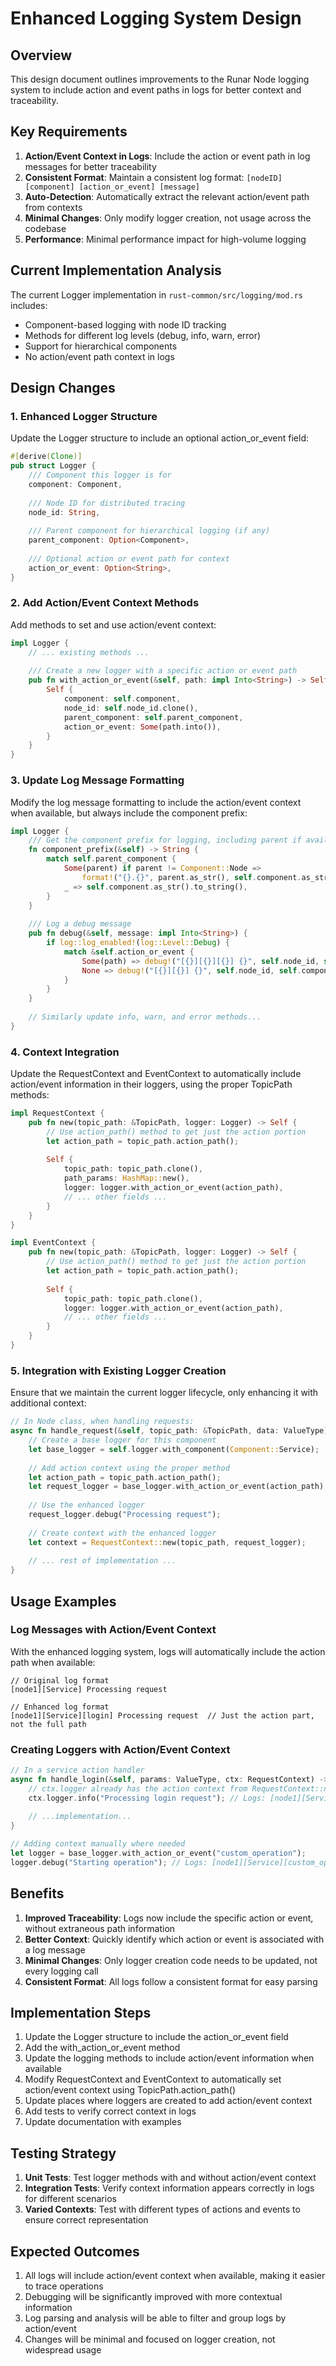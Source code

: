 # Enhanced Logging System Design

## Overview

This design document outlines improvements to the Runar Node logging system to include action and event paths in logs for better context and traceability.

## Key Requirements

1. **Action/Event Context in Logs**: Include the action or event path in log messages for better traceability
2. **Consistent Format**: Maintain a consistent log format: `[nodeID] [component] [action_or_event] [message]`
3. **Auto-Detection**: Automatically extract the relevant action/event path from contexts
4. **Minimal Changes**: Only modify logger creation, not usage across the codebase
5. **Performance**: Minimal performance impact for high-volume logging

## Current Implementation Analysis

The current Logger implementation in `rust-common/src/logging/mod.rs` includes:
- Component-based logging with node ID tracking
- Methods for different log levels (debug, info, warn, error)
- Support for hierarchical components
- No action/event path context in logs

## Design Changes

### 1. Enhanced Logger Structure

Update the Logger structure to include an optional action_or_event field:

```rust
#[derive(Clone)]
pub struct Logger {
    /// Component this logger is for
    component: Component,
    
    /// Node ID for distributed tracing
    node_id: String,
    
    /// Parent component for hierarchical logging (if any)
    parent_component: Option<Component>,
    
    /// Optional action or event path for context
    action_or_event: Option<String>,
}
```

### 2. Add Action/Event Context Methods

Add methods to set and use action/event context:

```rust
impl Logger {
    // ... existing methods ...
    
    /// Create a new logger with a specific action or event path
    pub fn with_action_or_event(&self, path: impl Into<String>) -> Self {
        Self {
            component: self.component,
            node_id: self.node_id.clone(),
            parent_component: self.parent_component,
            action_or_event: Some(path.into()),
        }
    }
}
```

### 3. Update Log Message Formatting

Modify the log message formatting to include the action/event context when available, but always include the component prefix:

```rust
impl Logger {
    /// Get the component prefix for logging, including parent if available
    fn component_prefix(&self) -> String {
        match self.parent_component {
            Some(parent) if parent != Component::Node => 
                format!("{}.{}", parent.as_str(), self.component.as_str()),
            _ => self.component.as_str().to_string(),
        }
    }
    
    /// Log a debug message
    pub fn debug(&self, message: impl Into<String>) {
        if log::log_enabled!(log::Level::Debug) {
            match &self.action_or_event {
                Some(path) => debug!("[{}][{}][{}] {}", self.node_id, self.component_prefix(), path, message.into()),
                None => debug!("[{}][{}] {}", self.node_id, self.component_prefix(), message.into())
            }
        }
    }
    
    // Similarly update info, warn, and error methods...
}
```

### 4. Context Integration

Update the RequestContext and EventContext to automatically include action/event information in their loggers, using the proper TopicPath methods:

```rust
impl RequestContext {
    pub fn new(topic_path: &TopicPath, logger: Logger) -> Self {
        // Use action_path() method to get just the action portion
        let action_path = topic_path.action_path();
        
        Self {
            topic_path: topic_path.clone(),
            path_params: HashMap::new(),
            logger: logger.with_action_or_event(action_path),
            // ... other fields ...
        }
    }
}

impl EventContext {
    pub fn new(topic_path: &TopicPath, logger: Logger) -> Self {
        // Use action_path() method to get just the action portion
        let action_path = topic_path.action_path();
        
        Self {
            topic_path: topic_path.clone(),
            logger: logger.with_action_or_event(action_path),
            // ... other fields ...
        }
    }
}
```

### 5. Integration with Existing Logger Creation

Ensure that we maintain the current logger lifecycle, only enhancing it with additional context:

```rust
// In Node class, when handling requests:
async fn handle_request(&self, topic_path: &TopicPath, data: ValueType) -> Result<ServiceResponse> {
    // Create a base logger for this component
    let base_logger = self.logger.with_component(Component::Service);
    
    // Add action context using the proper method
    let action_path = topic_path.action_path();
    let request_logger = base_logger.with_action_or_event(action_path);
    
    // Use the enhanced logger
    request_logger.debug("Processing request");
    
    // Create context with the enhanced logger
    let context = RequestContext::new(topic_path, request_logger);
    
    // ... rest of implementation ...
}
```

## Usage Examples

### Log Messages with Action/Event Context

With the enhanced logging system, logs will automatically include the action path when available:

```
// Original log format
[node1][Service] Processing request

// Enhanced log format
[node1][Service][login] Processing request  // Just the action part, not the full path
```

### Creating Loggers with Action/Event Context

```rust
// In a service action handler
async fn handle_login(&self, params: ValueType, ctx: RequestContext) -> Result<ServiceResponse> {
    // ctx.logger already has the action context from RequestContext::new()
    ctx.logger.info("Processing login request"); // Logs: [node1][Service][login] Processing login request
    
    // ...implementation...
}

// Adding context manually where needed
let logger = base_logger.with_action_or_event("custom_operation");
logger.debug("Starting operation"); // Logs: [node1][Service][custom_operation] Starting operation
```

## Benefits

1. **Improved Traceability**: Logs now include the specific action or event, without extraneous path information
2. **Better Context**: Quickly identify which action or event is associated with a log message
3. **Minimal Changes**: Only logger creation code needs to be updated, not every logging call
4. **Consistent Format**: All logs follow a consistent format for easy parsing

## Implementation Steps

1. Update the Logger structure to include the action_or_event field
2. Add the with_action_or_event method
3. Update the logging methods to include action/event information when available
4. Modify RequestContext and EventContext to automatically set action/event context using TopicPath.action_path()
5. Update places where loggers are created to add action/event context
6. Add tests to verify correct context in logs
7. Update documentation with examples

## Testing Strategy

1. **Unit Tests**: Test logger methods with and without action/event context
2. **Integration Tests**: Verify context information appears correctly in logs for different scenarios
3. **Varied Contexts**: Test with different types of actions and events to ensure correct representation

## Expected Outcomes

1. All logs will include action/event context when available, making it easier to trace operations
2. Debugging will be significantly improved with more contextual information
3. Log parsing and analysis will be able to filter and group logs by action/event
4. Changes will be minimal and focused on logger creation, not widespread usage 